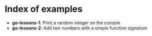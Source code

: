# Index of examples

- **go-lessons-1**: Print a random integer on the console
- **go-lessons-2**: Add two numbers with a simple function signature
